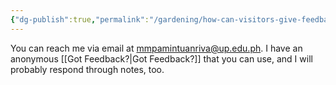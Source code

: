 ```yaml
---
{"dg-publish":true,"permalink":"/gardening/how-can-visitors-give-feedback-and-how-will-you-respond/","created":"2024-07-29T10:22:08.000+08:00","updated":"2024-08-01T08:16:16.000+08:00"}
---
```



You can reach me via email at mmpamintuanriva@up.edu.ph. I have an anonymous [[Got Feedback?\|Got Feedback?]] that you can use, and I will probably respond through notes, too.